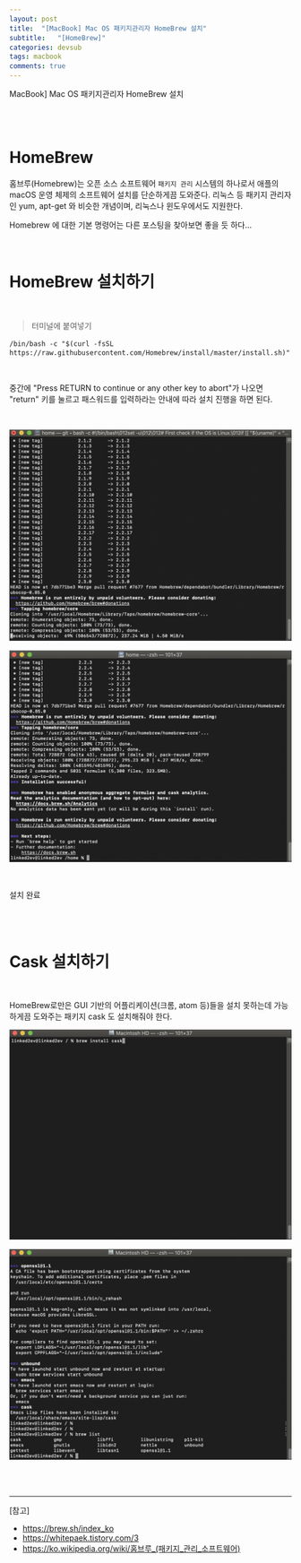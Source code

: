 ```yaml
---
layout: post
title:  "[MacBook] Mac OS 패키지관리자 HomeBrew 설치"
subtitle:   "[HomeBrew]"
categories: devsub
tags: macbook
comments: true
---
```



MacBook] Mac OS 패키지관리자 HomeBrew 설치

<br><br>


# HomeBrew

홈브루(Homebrew)는 오픈 소스 소프트웨어 `패키지 관리` 시스템의 하나로서 애플의 macOS 운영 체제의 소프트웨어 설치를 단순하게끔 도와준다. 리눅스 등 패키지 관리자인 yum, apt-get 와 비슷한 개념이며, 리눅스나 윈도우에서도 지원한다.

Homebrew 에 대한 기본 명령어는 다른 포스팅을 찾아보면 좋을 듯 하다...

<br>


# HomeBrew 설치하기

<br>

> 터미널에 붙여넣기

```
/bin/bash -c "$(curl -fsSL https://raw.githubusercontent.com/Homebrew/install/master/install.sh)"
```

<br>

중간에 "Press RETURN to continue or any other key to abort"가 나오면
"return" 키를 눌르고 패스워드를 입력하라는 안내에 따라 설치 진행을 하면 된다.

<br>

[![HomeBrew-s1](/assets/img/2020/06/HomeBrew-s1.png)]()

[![HomeBrew-s2](/assets/img/2020/06/HomeBrew-s2.png)]()

<br>

설치 완료

<br><br>


# Cask 설치하기

<br>

HomeBrew로만은 GUI 기반의 어플리케이션(크롬, atom 등)들을 설치 못하는데 가능하게끔 도와주는 패키지 cask 도 설치해줘야 한다.

[![Cask-s1](/assets/img/2020/06/Cask-s1.png)]()

[![Cask-s2](/assets/img/2020/06/Cask-s2.png)]()

<br><br>


---
[참고]

- https://brew.sh/index_ko
- https://whitepaek.tistory.com/3
- https://ko.wikipedia.org/wiki/홈브루_(패키지_관리_소프트웨어)